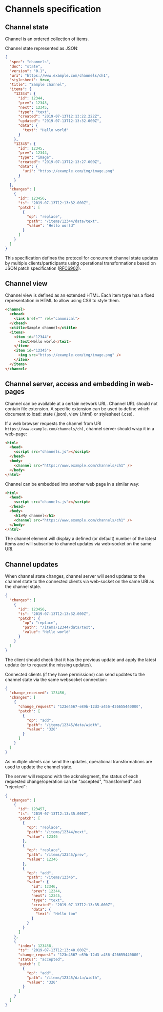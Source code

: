 # Channels specification

## Channel state

Channel is an ordered collection of items.

Channel state represented as JSON:

```json
{
  "spec": "channels",
  "doc": "state",
  "version": "0.1",
  "uri": "https://www.example.com/channels/ch1",
  "stylesheet": true,
  "title": "Sample channel",
  "items": {
    "12344": {
      "id": 12344,
      "prev": 12343,
      "next": 12345,
      "type": "text",
      "created": "2019-07-13T12:13:22.222Z",
      "updated": "2019-07-13T12:13:32.000Z",
      "data": {
        "text": "Hello world"
      }
    },
    "12345": {
      "id": 12345,
      "prev": 12344,
      "type": "image",
      "created": "2019-07-13T12:13:27.000Z",
      "data": {
        "uri": "https://example.com/img/image.png"
      }
    }
  },
  "changes": [
    {
      "id": 123456,
      "ts": "2019-07-13T12:13:32.000Z",
      "patch": [
        {
          "op": "replace",
          "path": "/items/12344/data/text",
          "value": "Hello world"
        }
      ]
    }
  ]
}
```

This specification defines the protocol for concurrent channel state updates by multiple clients/participants using operational transformations based on JSON patch specification ([RFC6902](https://tools.ietf.org/html/rfc6902)).


## Channel view

Channel view is defined as an extended HTML. Each item type has a fixed representation in HTML to allow using CSS to style them.

```html
<channel>
  <chead>
    <link href="" rel="canonical">
  </chead>
  <ctitle>Sample channel</ctitle>
  <items>
    <item id="12344">
      <text>Hello world</text>
    </item>
    <item id="12345">
      <img src="https://example.com/img/image.png" />
    </item>
  </items>
</channel>
```


## Channel server, access and embedding in web-pages

Channel can be available at a certain network URL. Channel URL should not contain file extension. A specific extension can be used to define which document to load: state (.json), view (.html) or stylesheet (.css).

If a web browser requests the channel from URI `https://www.example.com/channels/ch1`, channel server should wrap it in a web-page:

```html
<html>
  <head>
    <script src="channels.js"></script>
  </head>
  <body>
    <channel src="https://www.example.com/channels/ch1" />
  </body>
</html>
```


Channel can be embedded into another web page in a similar way:

```html
<html>
  <head>
    <script src="channels.js"></script>
  </head>
  <body>
    <h1>My channel</h1>
    <channel src="https://www.example.com/channels/ch1" />
  </body>
</html>
```

The channel element will display a defined (or default) number of the latest items and will subscribe to channel updates via web-socket on the same URI.


## Channel updates

When channel state changes, channel server will send updates to the channel state to the connected clients via web-socket on the same URI as the channel state.

```json
{
  "changes": [
    {
      "id": 123456,
      "ts": "2019-07-13T12:13:32.000Z",
      "patch": {
        "op": "replace",
        "path": "/items/12344/data/text",
        "value": "Hello world"
      }
    }
  ]
}
```

The client should check that it has the previous update and apply the latest update (or to request the missing updates).

Connected clients (if they have permissions) can send updates to the channel state via the same websocket connection:

```json
{
  "change_received": 123456,
  "changes": [
    {
      "change_request": "123e4567-e89b-12d3-a456-426655440000",
      "patch": [
        {
          "op": "add",
          "path": "/items/12345/data/width",
          "value": "320"
        }
      ]
    }
  ]
}
```

As multiple clients can send the updates, operational transformations are used to update the channel state.

The server will respond with the acknolegment, the status of each requested change/operation can be "accepted", "transformed" and "rejected":

```json
{
  "changes": [
    {
      "id": 123457,
      "ts": "2019-07-13T12:13:35.000Z",
      "patch": [
        {
          "op": "replace",
          "path": "/items/12344/next",
          "value": 12346
        },
        {
          "op": "replace",
          "path": "/items/12345/prev",
          "value": 12346
        },
        {
          "op": "add",
          "path": "/items/12346",
          "value": {
            "id": 12346,
            "prev": 12344,
            "next": 12345,
            "type": "text",
            "created": "2019-07-13T12:13:35.000Z",
            "data": {
              "text": "Hello too"
            }
          }
        }
      ]
    },
    {
      "index": 123458,
      "ts": "2019-07-13T12:13:40.000Z",
      "change_request": "123e4567-e89b-12d3-a456-426655440000",
      "status": "accepted",
      "patch": [
        {
          "op": "add",
          "path": "/items/12345/data/width",
          "value": "320"
        }
      ]
    }
  ]
}
```
